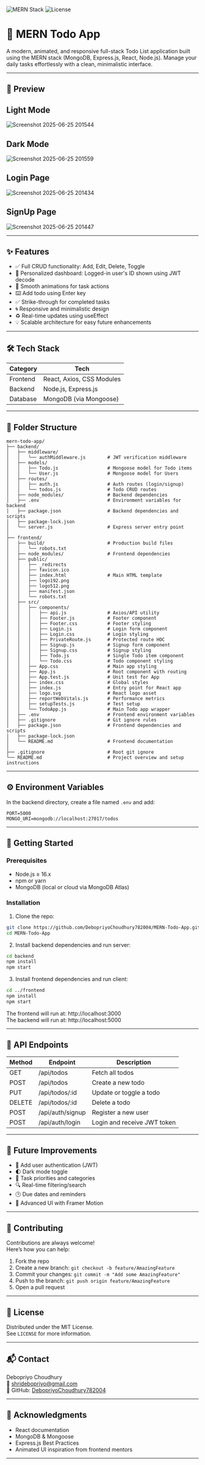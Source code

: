 ![MERN Stack](https://img.shields.io/badge/MERN-Full%20Stack-blue)
![License](https://img.shields.io/badge/License-MIT-green)







# 📝 MERN Todo App

A modern, animated, and responsive full-stack Todo List application built using the MERN stack (MongoDB, Express.js, React, Node.js). Manage your daily tasks effortlessly with a clean, minimalistic interface.



---

## 📸 Preview

## Light Mode
![Screenshot 2025-06-25 201544](https://github.com/user-attachments/assets/d4370d4d-2412-452a-8700-c98a289cd5c8)


## Dark Mode
![Screenshot 2025-06-25 201559](https://github.com/user-attachments/assets/95b8df03-fd03-496f-a065-770ff0529223)


## Login Page
![Screenshot 2025-06-25 201434](https://github.com/user-attachments/assets/76fea55d-5473-4952-9795-ee9f34d2e74e)


## SignUp Page
![Screenshot 2025-06-25 201447](https://github.com/user-attachments/assets/e19f2328-cea6-48f3-ae12-8be037b5d3e9)




---

## ✨ Features

- ✅ Full CRUD functionality: Add, Edit, Delete, Toggle
- 👤 Personalized dashboard: Logged-in user's ID shown using JWT decode
- 🎨 Smooth animations for task actions
- ⌨️ Add todo using Enter key
- ✅ Strike-through for completed tasks
- 🌀 Responsive and minimalistic design
- ♻️ Real-time updates using useEffect
- 💡 Scalable architecture for easy future enhancements

---

## 🛠️ Tech Stack

| Category   | Tech                      |
|------------|---------------------------|
| Frontend   | React, Axios, CSS Modules |
| Backend    | Node.js, Express.js       |
| Database   | MongoDB (via Mongoose)    |

---

## 📁 Folder Structure

```
mern-todo-app/
├── backend/
│   ├── middleware/
│   │   └── authMiddleware.js        # JWT verification middleware
│   ├── models/
│   │   ├── Todo.js                  # Mongoose model for Todo items
│   │   └── User.js                  # Mongoose model for Users
│   ├── routes/
│   │   ├── auth.js                  # Auth routes (login/signup)
│   │   └── todos.js                 # Todo CRUD routes
│   ├── node_modules/                # Backend dependencies
│   ├── .env                         # Environment variables for backend
│   ├── package.json                 # Backend dependencies and scripts
│   ├── package-lock.json
│   └── server.js                    # Express server entry point
│
├── frontend/
│   ├── build/                       # Production build files
│   │   └── robots.txt
│   ├── node_modules/                # Frontend dependencies
│   ├── public/
│   │   ├── _redirects
│   │   ├── favicon.ico
│   │   ├── index.html               # Main HTML template
│   │   ├── logo192.png
│   │   ├── logo512.png
│   │   ├── manifest.json
│   │   └── robots.txt
│   ├── src/
│   │   ├── components/
│   │   │   ├── api.js               # Axios/API utility
│   │   │   ├── Footer.js            # Footer component
│   │   │   ├── Footer.css           # Footer styling
│   │   │   ├── Login.js             # Login form component
│   │   │   ├── Login.css            # Login styling
│   │   │   ├── PrivateRoute.js      # Protected route HOC
│   │   │   ├── Signup.js            # Signup form component
│   │   │   ├── Signup.css           # Signup styling
│   │   │   ├── Todo.js              # Single Todo item component
│   │   │   └── Todo.css             # Todo component styling
│   │   ├── App.css                  # Main app styling
│   │   ├── App.js                   # Root component with routing
│   │   ├── App.test.js              # Unit test for App
│   │   ├── index.css                # Global styles
│   │   ├── index.js                 # Entry point for React app
│   │   ├── logo.svg                 # React logo asset
│   │   ├── reportWebVitals.js       # Performance metrics
│   │   ├── setupTests.js            # Test setup
│   │   └── TodoApp.js               # Main Todo app wrapper
│   ├── .env                         # Frontend environment variables
│   ├── .gitignore                   # Git ignore rules
│   ├── package.json                 # Frontend dependencies and scripts
│   ├── package-lock.json
│   └── README.md                    # Frontend documentation
│
├── .gitignore                       # Root git ignore
└── README.md                        # Project overview and setup instructions
```

---

## ⚙️ Environment Variables

In the backend directory, create a file named `.env` and add:

```env
PORT=5000
MONGO_URI=mongodb://localhost:27017/todos
```

---

## 🚀 Getting Started

### Prerequisites

- Node.js ≥ 16.x
- npm or yarn
- MongoDB (local or cloud via MongoDB Atlas)

### Installation

1. Clone the repo:

```bash
git clone https://github.com/DebopriyoChoudhury782004/MERN-Todo-App.git
cd MERN-Todo-App
```

2. Install backend dependencies and run server:

```bash
cd backend
npm install
npm start
```

3. Install frontend dependencies and run client:

```bash
cd ../frontend
npm install
npm start
```

The frontend will run at: http://localhost:3000  
The backend will run at: http://localhost:5000

---

## 📡 API Endpoints

| Method | Endpoint             | Description                     |
|--------|----------------------|---------------------------------|
| GET    | /api/todos           | Fetch all todos                 |
| POST   | /api/todos           | Create a new todo               |
| PUT    | /api/todos/:id       | Update or toggle a todo         |
| DELETE | /api/todos/:id       | Delete a todo                   |
| POST   | /api/auth/signup     | Register a new user             |
| POST   | /api/auth/login      | Login and receive JWT token     |

---

## 🧱 Future Improvements

- 🔐 Add user authentication (JWT)
- 🌓 Dark mode toggle
- 🧠 Task priorities and categories
- 🔍 Real-time filtering/search
- 🕒 Due dates and reminders
- 🎨 Advanced UI with Framer Motion

---

## 🤝 Contributing

Contributions are always welcome!  
Here’s how you can help:

1. Fork the repo
2. Create a new branch: `git checkout -b feature/AmazingFeature`
3. Commit your changes: `git commit -m "Add some AmazingFeature"`
4. Push to the branch: `git push origin feature/AmazingFeature`
5. Open a pull request

---

## 📜 License

Distributed under the MIT License.  
See `LICENSE` for more information.

---

## 📬 Contact

Debopriyo Choudhury  
📧 shridebopriyo@gmail.com  
🔗 GitHub: [DebopriyoChoudhury782004](https://github.com/DebopriyoChoudhury782004/MERN-Todo-App)

---

## 🙏 Acknowledgments

- React documentation
- MongoDB & Mongoose
- Express.js Best Practices
- Animated UI inspiration from frontend mentors

---
